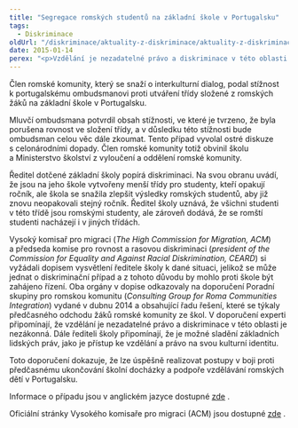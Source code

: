 ```yaml
---
title: "Segregace romských studentů na základní škole v Portugalsku"
tags:
  - Diskriminace
oldUrl: "/diskriminace/aktuality-z-diskriminace/aktuality-z-diskriminace-2015/segregace-romskych-studentu-na-zakladni-skole-v-portugalsku/"
date: 2015-01-14
perex: "<p>Vzdělání je nezadatelné právo a diskriminace v této oblasti je nezákonná, přičemž je možné sladit základní lidská práva, a to právo na přístup ke vzdělání a právo na svou kulturní identitu, vyplývá ze zprávy portugalských expertů. </p>"
---
```


<!-- imported from the old website -->

<p class="align-blok">Člen romské komunity, který se snaží o interkulturní dialog, podal stížnost k portugalskému ombudsmanovi proti utváření třídy složené z romských žáků na základní škole v Portugalsku. </p><p class="align-blok">Mluvčí ombudsmana potvrdil obsah stížnosti, ve které je tvrzeno, že byla porušena rovnost ve složení třídy, a v důsledku této stížnosti bude ombudsman celou věc dále zkoumat. Tento případ vyvolal ostré diskuze s celonárodními dopady. Člen romské komunity totiž obvinil školu a Ministerstvo školství z vyloučení a oddělení romské komunity.   </p><p class="align-blok">Ředitel dotčené základní školy popírá diskriminaci. Na svou obranu uvádí, že jsou na jeho škole vytvořeny menší třídy pro studenty, kteří opakují ročník, ale škola se snažila zlepšit výsledky romských studentů, aby již znovu neopakovali stejný ročník. Ředitel školy uznává, že všichni studenti v této třídě jsou romskými studenty, ale zároveň dodává, že se romští studenti nacházejí i v jiných třídách. </p><p class="align-blok">Vysoký komisař pro migraci (<em>The High Commission for Migration, ACM</em>) a předseda komise pro rovnost a rasovou diskriminaci (<em>president of the Commission for Equality and Against Racial Diskrimination, CEARD</em>) si vyžádali dopisem vysvětlení ředitele školy k dané situaci, jelikož se může jednat o diskriminační případ a z tohoto důvodu by mohlo proti škole být zahájeno řízení. Oba orgány v dopise odkazovaly na doporučení Poradní skupiny pro romskou komunitu (<em>Consulting Group for Roma Communities Integration</em>) vydané v dubnu 2014 a obsahující řadu řešení, které se týkaly předčasného odchodu žáků romské komunity ze škol. V doporučení experti připomínají, že vzdělání je nezadatelné právo a diskriminace v této oblasti je nezákonná. Dále řediteli školy připomínají, že je možné sladění základních lidských práv, jako je přístup ke vzdělání a právo na svou kulturní identitu. </p><p class="align-blok">Toto doporučení dokazuje, že lze úspěšně realizovat postupy v boji proti předčasnému ukončování školní docházky a podpoře vzdělávání romských dětí v Portugalsku. </p><p class="align-blok">Informace o případu jsou v anglickém jazyce dostupné <a title="Otevření do nového okna" href="http://www.non-discrimination.net/content/media/PT-41-Segregation%20of%20Roma%20students%20in%20a%20basic%20school.pdf" target="_blank">zde</a> .</p><p class="align-blok">Oficiální stránky Vysokého komisaře pro migraci (ACM) jsou dostupné <a title="Otevření do nového okna" href="http://www.acidi.gov.pt/noticias/visualizar-noticia/541c702bd9722/institucional_book.pdf" target="_blank">zde</a> .</p>
